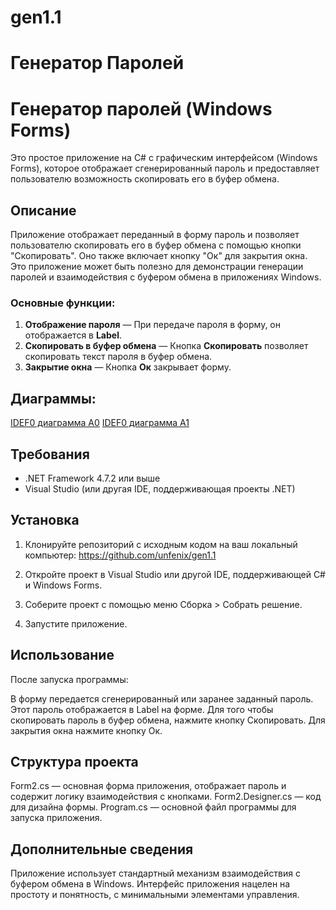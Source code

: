 # gen1.1
# Генератор Паролей
# Генератор паролей (Windows Forms)

Это простое приложение на C# с графическим интерфейсом (Windows Forms), которое отображает сгенерированный пароль и предоставляет пользователю возможность скопировать его в буфер обмена.

## Описание

Приложение отображает переданный в форму пароль и позволяет пользователю скопировать его в буфер обмена с помощью кнопки "Скопировать". Оно также включает кнопку "Ок" для закрытия окна. Это приложение может быть полезно для демонстрации генерации паролей и взаимодействия с буфером обмена в приложениях Windows.

### Основные функции:
1. **Отображение пароля** — При передаче пароля в форму, он отображается в **Label**.
2. **Скопировать в буфер обмена** — Кнопка **Скопировать** позволяет скопировать текст пароля в буфер обмена.
3. **Закрытие окна** — Кнопка **Ок** закрывает форму.
## Диаграммы:
[IDEF0 диаграмма A0](https://viewer.diagrams.net/?tags=%7B%7D&lightbox=1&highlight=0000ff&edit=_blank&layers=1&nav=1&title=gen1.png#R%3Cmxfile%3E%3Cdiagram%20name%3D%22%D0%A1%D1%82%D1%80%D0%B0%D0%BD%D0%B8%D1%86%D0%B0%20%E2%80%94%201%22%20id%3D%22uUIk1onNlPaJ4hzw-T1V%22%3E5VlNc5swEP01HNsBBBiOxh9JD20z4%2Bm0PWUYoxg1GDlCjk1%2FfQVIIAmcOI7teFwfNNLTSqB9%2B1ZCNsBoub0h0Sr5imOYGrYZbw0wNmzb8zxWlkBRA47t1MCCoLiGrBaYob%2BQgyZH1yiGuWJIMU4pWqngHGcZnFMFiwjBG9XsAafqU1fRAnaA2TxKu%2BhPFNOkRn170OK3EC0S8WTLC%2BqeZSSM%2BUryJIrxRoLAxAAjgjGta8vtCKal74Rf6nHTHb3NixGY0X0GTLPMXT%2FZ3%2B6%2FW7ezp%2FsfAKfWJz7Lc5Su%2BYKNsWkMrbIMQVW6VTkWdcvwzaruS%2FVJVVZjQ7PC7aocsbkrcCp1yUNCYVZ5iBbC7QSvsxiWb24aINwkiMLZKpqXvRsWZwxL6DJlLYtVu54Qy4KEwq0Ecc%2FcQLyElBTMhPfaDmeJh6k94O1NS3pjk8iEC8OIB9qimbvlglU4HW%2Bgxu1So3sJZvGwjHHWmqdRnqO56hjVizvdBGNFA10nSU5we3wgMALTiKJnVTl9fuFPuMOIvUnDgWWrHABPc22O12QO%2BSg50rWJdDI7E9GILCDtTFTR1Cz7cOYGvaIKHBHxtXgaUZn7iWTaoZ%2FFNmMgzCnBj3CEU0wYnuGMdYdRihZZGReMbMjw8AGlqWYjRUqpFMSy3pAPW6I4Lh%2FTK709w2p%2F9XWYB131NTZy5IFTic8%2FtviYc0jxq2x89gaWAH5XgGn6AhhvZftxIbfuIEFsdSWbLzu%2BDu%2FXs%2F6F6N4xVfatQ3Xv6GGk5%2BYdumc0RoVktioN8lNkhqA%2FM4SS2IGUH4ad%2FKBlBiAhdTkSJcPD680YjuWo%2B7XZzRjeOROGOK8eMWNsEa0TRhAEvF3nC9fxebtNF2WjkBp7J4tLSQK%2Bpl03KNfd%2Fg5LCZ75sUcBq%2F%2BAHbz1PHw1wnV1Qnq2%2BvMK1z7hVu%2FKG731yiZ%2F6RIFgUqd6xy4T%2BsTOfpEpxYleEGUweR6xQd8dddsku4ZxBff%2Ftk%2BZjfWKH9ePuRf1sldseq7fjia9gAA2jGbnRkOPmZrGnzHufvD5Gsf6ZjdHKvFRMHJ5NsbND0Ju9Rt80ld3z7Jt1WsdKS7rKBCrIvWeUfUPRG3%2BzbLVRk65%2Bm4l7KehHs8nTu2ssuyz%2BnXdtr%2FSueHb9PaNVrznX4mnTu9Oh8yh4Arlq6WXE%2B4RbNm%2B%2B9DTVr7Fw6Y%2FAM%3D%3C%2Fdiagram%3E%3C%2Fmxfile%3E)
[IDEF0 диаграмма А1](https://viewer.diagrams.net/?tags=%7B%7D&lightbox=1&highlight=0000ff&edit=_blank&layers=1&nav=1&title=gen2.png#R%3Cmxfile%3E%3Cdiagram%20name%3D%22%D0%A1%D1%82%D1%80%D0%B0%D0%BD%D0%B8%D1%86%D0%B0%20%E2%80%94%201%22%20id%3D%22sujONSz3A7YOonvKzMDq%22%3E7Vpbs5s2EP41fowHSVwf8a15SDuZOZ1J2zfG6NikGDmAY7u%2FvgIJ0AVsH8eYhlM%2FaNAiyZK%2B3dW3KyZovjv9kgb77a8kxPEEGuFpghYTCB0H0bIQnJnA9CATbNIoZCLQCF6ifzAXGlx6iEKcSQ1zQuI82svCNUkSvM4lWZCm5Cg3eyWx%2FK%2F7YIM1wcs6iHXplyjMt0zqQqeRf8TRZlv9M7A99mYXVI35SrJtEJKjIELLCZqnhOTsaXea47jYu2pfWL9Vx9t6YilO8ls64JfE%2Fz1%2B9VDy9bf1xy949W3x1wfA15Hl52rFOKQbwKskzbdkQ5IgXjbSWUoOSYiLYQ1aa9p8ImRPhYAKv%2BI8P3M0g0NOqGib72L%2Bls44Pf%2FB%2B5eVP4vK1Kqqi5P4cnHmNTbXYoKde8BFGTmka3xp4VyXgnSD80vtQA0VVXFMdphOiHZMcRzk0Xd5IgFXtk3drsGDPnBI3gIPG%2Fd7EB%2F4P03oRvigKGfLsnTK0ixLoywXZemWpUV7C1X6CkxcyF8Vz0ZZmpWEll4pAXxAVTtk7I%2FbKMcv%2B6Dc6iN1ADLOfPY4zfHpMmL6BlcdTD4H7j9AZU7HxhqBwWVbwRI9oydMoI6JZkJJ6Be%2Bh9bWcZBl0VreF3kTG2uYQtEewBVrKGufcRrRdeH0zSZyXfXbgRE23mrZ90p2s4Hwf%2FhMIjrBBndbxh26Cp7Mwnkv0e0pAyGoDASVgdg%2BaAOVulEv%2B351QT2qi%2Bu4osJ8MKYGsPvUmqG0ASogmncqAwTe1BN%2FZrtzeZJumD3qBrI01YDv2qE41kNUSPUntaN6ks5YrZTAmwmUAAknvl%2Bd44wGrKpDX2xcS1g5r0oqn2kKSY9yCswsy1PyN56TmBSKkpCkIIZBHG2SQlOpahQKNHuN4lhpI%2BhuQQwiSrV93m0XhWFJMNtohazoj2AWQAbS1omF3aKOqC9eYbcC64vIOBpWNRNktI6WjgT%2BaNGrcfiPoOf05spL1y05c2Nqmug9%2B3I1JlBd8M10QCGZwHmuL3fbfbkrhHQsSluN15BVLNHAhuy1Y2IKbtURHLDH42p2vnqrslyOFy4tLhsaL3hLgNV%2FSut213o9NXWrD2YrHSw3dTE5JRKTmn3qWaoFZ5lFaWm4XUkvBdmepXxfo1OB3SP0u5PeC%2Frtteh3b%2Bkm0BIkFj5GdEIKqy%2FTd3du%2BWgclXa2D%2B2oQMtp%2F7BoH0ApdUgpo%2BGMMRGELAVV407qRweaml67qV9hfxSh4Cw02xcNMk0%2FHsAPQQcZWQnxuymk9JXEPn22ZSqp3w6M1fyRoygKGJqnGI82%2F5%2FNVuuj9Q5blQaqJ%2FikMA12MB1T4jhN6qzmO6JVLqXjeLx2Z8kpdegMbXctebWfOz74YdrfbmW2p1iZaT3XymD7YbcUDrhlFVsoaVC7%2B4Crrr%2F5gy%2BMs6paKilxeO0yfVU1UDrOOpI1z740N10FSkM3widfmndEMZd3cj5eP2kC5erRHdpPtmSw7ze%2FOsgsU2Q3mc2IwbaVqyY4OBl9eCx66%2Fk2FBm1FAjQvXcG6kCaz%2Bz7mOyICd%2F%2Bgdf%2FV8KqnVpK8g8NbafVwO%2FXTsG932loA3neU%2B0UdQSNSDM6MVacXSOyvvBKZLG%2BZq015X3Up5%2BjNXNg9WbmtNp84c1Uq%2FlMHi3%2FBQ%3D%3D%3C%2Fdiagram%3E%3C%2Fmxfile%3E)
## Требования

- .NET Framework 4.7.2 или выше
- Visual Studio (или другая IDE, поддерживающая проекты .NET)

## Установка

1. Клонируйте репозиторий с исходным кодом на ваш локальный компьютер: https://github.com/unfenix/gen1.1
   
2. Откройте проект в Visual Studio или другой IDE, поддерживающей C# и Windows Forms.

3. Соберите проект с помощью меню Сборка > Собрать решение.

4. Запустите приложение.

## Использование

После запуска программы:

В форму передается сгенерированный или заранее заданный пароль.
Этот пароль отображается в Label на форме.
Для того чтобы скопировать пароль в буфер обмена, нажмите кнопку Скопировать.
Для закрытия окна нажмите кнопку Ок.

## Структура проекта

Form2.cs — основная форма приложения, отображает пароль и содержит логику взаимодействия с кнопками.
Form2.Designer.cs — код для дизайна формы.
Program.cs — основной файл программы для запуска приложения.

## Дополнительные сведения

Приложение использует стандартный механизм взаимодействия с буфером обмена в Windows.
Интерфейс приложения нацелен на простоту и понятность, с минимальными элементами управления.
